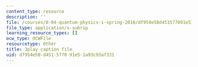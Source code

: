 ```yaml
---
content_type: resource
description: ''
file: /courses/8-04-quantum-physics-i-spring-2016/df954e58d451577091e51a93c93af331_w49WAat6ymk.vtt
file_type: application/x-subrip
learning_resource_types: []
ocw_type: OCWFile
resourcetype: Other
title: 3play caption file
uid: df954e58-d451-5770-91e5-1a93c93af331
---
```

